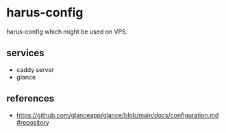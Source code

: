 # harus-config

harus-config which might be used on VPS.

## services

- caddy server
- glance

## references

- https://github.com/glanceapp/glance/blob/main/docs/configuration.md#repository
